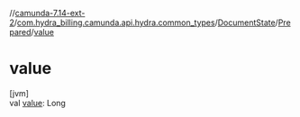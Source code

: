 //[camunda-7.14-ext-2](../../../../index.md)/[com.hydra_billing.camunda.api.hydra.common_types](../../index.md)/[DocumentState](../index.md)/[Prepared](index.md)/[value](value.md)

# value

[jvm]\
val [value](value.md): Long
